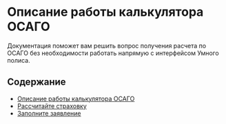 # Описание работы калькулятора ОСАГО

Документация поможет вам решить вопрос получения расчета по ОСАГО без необходимости работать напрямую с интерфейсом Умного полиса.

## Содержание

- [Описание работы калькулятора ОСАГО](0-main.md)
- [Рассчитайте страховку](1-calculate-insurance.md)
- [Заполните заявление](2-fill-out-application.md)
